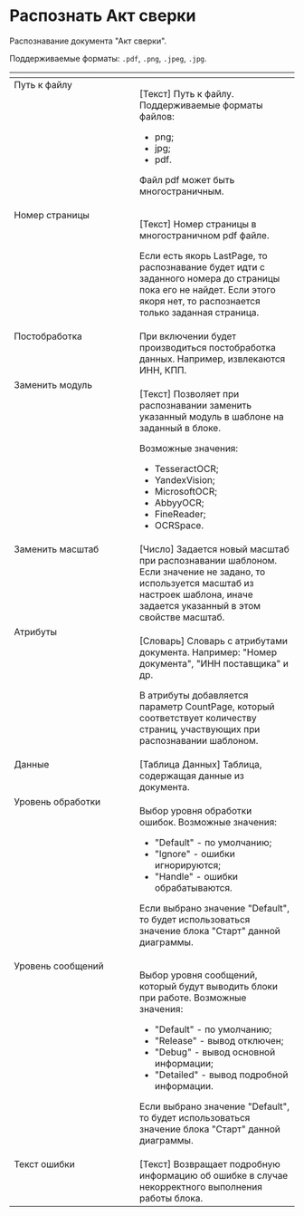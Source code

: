 # Распознать Акт сверки

Распознавание документа "Акт сверки".&#x20;

Поддерживаемые форматы: `.pdf`, `.png`, `.jpeg`, `.jpg`.

<table data-header-hidden><thead><tr><th width="245" valign="top"></th><th width="313" valign="top"></th></tr></thead><tbody><tr><td valign="top">Путь к файлу</td><td valign="top"><p>[Текст] Путь к файлу. Поддерживаемые форматы файлов: </p><ul><li>png;</li><li>jpg;</li><li>pdf. </li></ul><p>Файл pdf может быть многостраничным.</p></td></tr><tr><td valign="top">Номер страницы</td><td valign="top"><p>[Текст] Номер страницы в многостраничном pdf файле. </p><p></p><p>Если есть якорь LastPage, то распознавание будет идти с заданного номера до страницы пока его не найдет. Если этого якоря нет, то распознается только заданная страница.</p></td></tr><tr><td valign="top">Постобработка</td><td valign="top">При включении будет производиться постобработка данных. Например, извлекаются ИНН, КПП.</td></tr><tr><td valign="top">Заменить модуль</td><td valign="top"><p>[Текст] Позволяет при распознавании заменить указанный модуль в шаблоне на заданный в блоке. </p><p>Возможные значения: </p><ul><li>TesseractOCR; </li><li>YandexVision; </li><li>MicrosoftOCR; </li><li>AbbyyOCR; </li><li>FineReader; </li><li>OCRSpace.</li></ul></td></tr><tr><td valign="top">Заменить масштаб</td><td valign="top">[Число] Задается новый масштаб при распознавании шаблоном. Если значение не задано, то используется масштаб из настроек шаблона, иначе задается указанный в этом свойстве масштаб.</td></tr><tr><td valign="top">Атрибуты</td><td valign="top"><p>[Словарь] Словарь с атрибутами документа. Например: "Номер документа", "ИНН поставщика" и др. </p><p></p><p>В атрибуты добавляется параметр CountPage, который соответствует количеству страниц, участвующих при распознавании шаблоном.</p></td></tr><tr><td valign="top">Данные</td><td valign="top">[Таблица Данных] Таблица, содержащая данные из документа.</td></tr><tr><td valign="top">Уровень обработки</td><td valign="top"><p>Выбор уровня обработки ошибок. Возможные значения: </p><ul><li>"Default" - по умолчанию; </li><li>"Ignore" - ошибки игнорируются; </li><li>"Handle" - ошибки обрабатываются. </li></ul><p>Если выбрано значение "Default", то будет использоваться значение блока "Старт" данной диаграммы.</p></td></tr><tr><td valign="top">Уровень сообщений</td><td valign="top"><p>Выбор уровня сообщений, который будут выводить блоки при работе. Возможные значения: </p><ul><li>"Default" - по умолчанию; </li><li>"Release" - вывод отключен; </li><li>"Debug" - вывод основной информации; </li><li>"Detailed" - вывод подробной информации. </li></ul><p>Если выбрано значение "Default", то будет использоваться значение блока "Старт" данной диаграммы.</p></td></tr><tr><td valign="top">Текст ошибки</td><td valign="top">[Текст] Возвращает подробную информацию об ошибке в случае некорректного выполнения работы блока.</td></tr></tbody></table>
